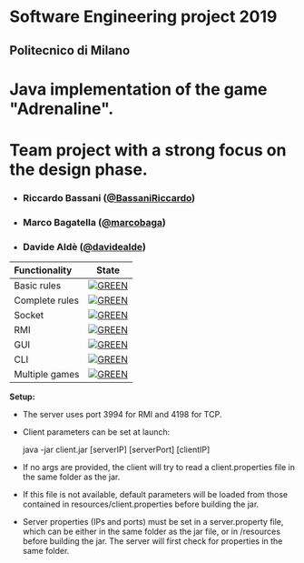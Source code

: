 # Software Engineering project 2019

## Politecnico di Milano

# Java implementation of the game "Adrenaline".
# Team project with a strong focus on the design phase.

- ###   Riccardo Bassani ([@BassaniRiccardo](https://github.com/BassaniRiccardo))
- ###   Marco Bagatella ([@marcobaga](https://github.com/marcobaga))
- ###   Davide Aldè ([@davidealde](https://github.com/davidealde))

| Functionality | State |
|:-----------------------|:------------------------------------:|
| Basic rules | [![GREEN](https://placehold.it/15/44bb44/44bb44)](#) |
| Complete rules | [![GREEN](https://placehold.it/15/44bb44/44bb44)](#) |
| Socket | [![GREEN](https://placehold.it/15/44bb44/44bb44)](#) |
| RMI | [![GREEN](https://placehold.it/15/44bb44/44bb44)](#) |
| GUI | [![GREEN](https://placehold.it/15/44bb44/44bb44)](#) |
| CLI | [![GREEN](https://placehold.it/15/44bb44/44bb44)](#) |
| Multiple games | [![GREEN](https://placehold.it/15/44bb44/44bb44)](#) |


**Setup:**
- The server uses port 3994 for RMI and 4198 for TCP.
- Client parameters can be set at launch:

    java -jar client.jar [serverIP] [serverPort] [clientIP]
     
- If no args are provided, the client will try to read a client.properties file in the same folder as the jar.
- If this file is not available, default parameters will be loaded from those contained in resources/client.properties before building the jar.

- Server properties (IPs and ports) must be set in a server.property file, which can be either in the same folder as the jar file, or in /resources before building the jar.
The server will first check for properties in the same folder.
